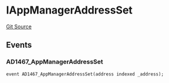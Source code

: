# IAppManagerAddressSet
[Git Source](https://github.com/thrackle-io/tron/blob/16aa388bf7edf8163f2f93600ba5d420a17a40c0/src/common/IEvents.sol)


## Events
### AD1467_AppManagerAddressSet

```solidity
event AD1467_AppManagerAddressSet(address indexed _address);
```

